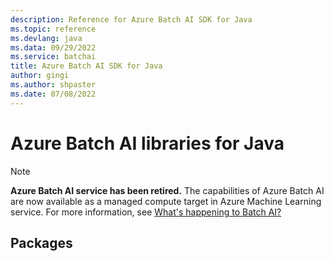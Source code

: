 ```yaml
---
description: Reference for Azure Batch AI SDK for Java
ms.topic: reference
ms.devlang: java
ms.data: 09/29/2022
ms.service: batchai
title: Azure Batch AI SDK for Java
author: gingi
ms.author: shpaster
ms.date: 07/08/2022
---
```

# Azure Batch AI libraries for Java

>[!Note]
>**Azure Batch AI service has been retired.** The capabilities of Azure Batch AI are now available as a managed compute target in Azure Machine Learning service. For more information, see [What's happening to Batch AI?](https://aka.ms/batchai-retirement)

## Packages